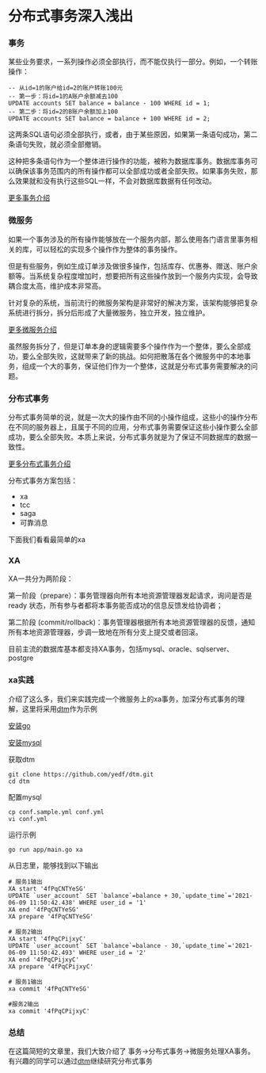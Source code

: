 # 分布式事务深入浅出
### 事务
某些业务要求，一系列操作必须全部执行，而不能仅执行一部分。例如，一个转账操作：  

```
-- 从id=1的账户给id=2的账户转账100元
-- 第一步：将id=1的A账户余额减去100
UPDATE accounts SET balance = balance - 100 WHERE id = 1;
-- 第二步：将id=2的B账户余额加上100
UPDATE accounts SET balance = balance + 100 WHERE id = 2;
```
这两条SQL语句必须全部执行，或者，由于某些原因，如果第一条语句成功，第二条语句失败，就必须全部撤销。

这种把多条语句作为一个整体进行操作的功能，被称为数据库事务。数据库事务可以确保该事务范围内的所有操作都可以全部成功或者全部失败。如果事务失败，那么效果就和没有执行这些SQL一样，不会对数据库数据有任何改动。

[更多事务介绍](https://www.liaoxuefeng.com/wiki/1177760294764384/1179611198786848)


### 微服务

如果一个事务涉及的所有操作能够放在一个服务内部，那么使用各门语言里事务相关的库，可以轻松的实现多个操作作为整体的事务操作。

但是有些服务，例如生成订单涉及做很多操作，包括库存、优惠券、赠送、账户余额等。当系统复杂程度增加时，想要把所有这些操作放到一个服务内实现，会导致耦合度太高，维护成本非常高。

针对复杂的系统，当前流行的微服务架构是非常好的解决方案，该架构能够把复杂系统进行拆分，拆分后形成了大量微服务，独立开发，独立维护。

[更多微服务介绍](https://www.zhihu.com/question/65502802)

虽然服务拆分了，但是订单本身的逻辑需要多个操作作为一个整体，要么全部成功，要么全部失败，这就带来了新的挑战。如何把散落在各个微服务中的本地事务，组成一个大的事务，保证他们作为一个整体，这就是分布式事务需要解决的问题。

### 分布式事务
分布式事务简单的说，就是一次大的操作由不同的小操作组成，这些小的操作分布在不同的服务器上，且属于不同的应用，分布式事务需要保证这些小操作要么全部成功，要么全部失败。本质上来说，分布式事务就是为了保证不同数据库的数据一致性。

[更多分布式事务介绍](https://juejin.cn/post/6844903647197806605)

分布式事务方案包括：
  * xa
  * tcc
  * saga
  * 可靠消息
  
下面我们看看最简单的xa

### XA

XA一共分为两阶段：

第一阶段（prepare）：事务管理器向所有本地资源管理器发起请求，询问是否是 ready 状态，所有参与者都将本事务能否成功的信息反馈发给协调者；

第二阶段 (commit/rollback)：事务管理器根据所有本地资源管理器的反馈，通知所有本地资源管理器，步调一致地在所有分支上提交或者回滚。

目前主流的数据库基本都支持XA事务，包括mysql、oracle、sqlserver、postgre

### xa实践

介绍了这么多，我们来实践完成一个微服务上的xa事务，加深分布式事务的理解，这里将采用[dtm](https://github.com/yedf/dtm.git)作为示例

[安装go](https://golang.org/doc/install)

[安装mysql](https://www.mysql.com/cn/)

获取dtm
```
git clone https://github.com/yedf/dtm.git
cd dtm
```
配置mysql
```
cp conf.sample.yml conf.yml
vi conf.yml
```

运行示例

```
go run app/main.go xa
```

从日志里，能够找到以下输出
```
# 服务1输出
XA start '4fPqCNTYeSG'
UPDATE `user_account` SET `balance`=balance + 30,`update_time`='2021-06-09 11:50:42.438' WHERE user_id = '1'
XA end '4fPqCNTYeSG'
XA prepare '4fPqCNTYeSG'

# 服务2输出
XA start '4fPqCPijxyC'
UPDATE `user_account` SET `balance`=balance - 30,`update_time`='2021-06-09 11:50:42.493' WHERE user_id = '2'
XA end '4fPqCPijxyC'
XA prepare '4fPqCPijxyC'

# 服务1输出
xa commit '4fPqCNTYeSG'

#服务2输出
xa commit '4fPqCPijxyC'
```


### 总结
在这篇简短的文章里，我们大致介绍了 事务->分布式事务->微服务处理XA事务。有兴趣的同学可以通过[dtm](https://github.com/yedf/dtm)继续研究分布式事务